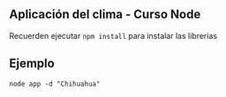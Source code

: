 ## Aplicación del clima - Curso Node

Recuerden ejecutar ```npm install``` para instalar las librerias

## Ejemplo
```node app -d "Chihuahua"```